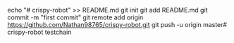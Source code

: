 echo "# crispy-robot" >> README.md
git init
git add README.md
git commit -m "first commit"
git remote add origin https://github.com/Nathan98765/crispy-robot.git
git push -u origin master# crispy-robot
testchain
